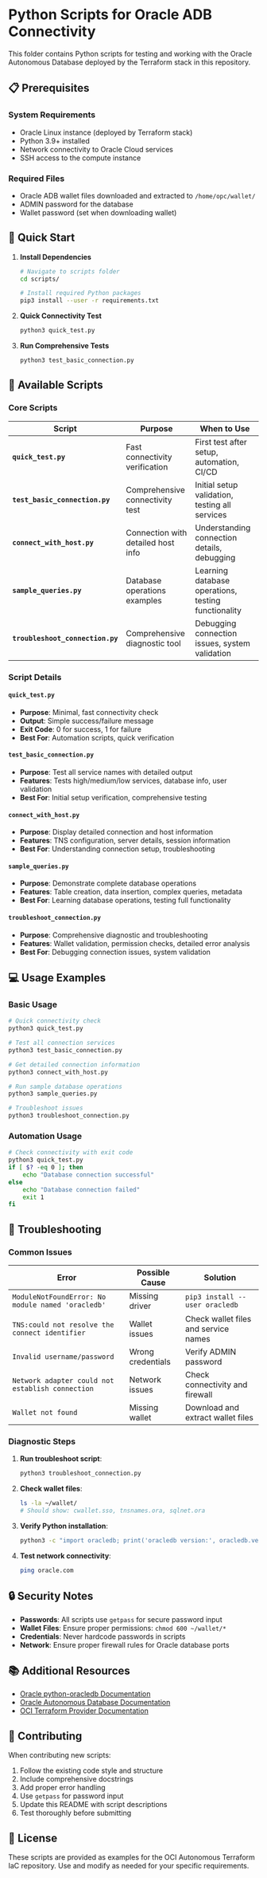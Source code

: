 # Python Scripts for Oracle ADB Connectivity

This folder contains Python scripts for testing and working with the Oracle Autonomous Database deployed by the Terraform stack in this repository.

## 📋 Prerequisites

### System Requirements
- Oracle Linux instance (deployed by Terraform stack)
- Python 3.9+ installed
- Network connectivity to Oracle Cloud services
- SSH access to the compute instance

### Required Files
- Oracle ADB wallet files downloaded and extracted to `/home/opc/wallet/`
- ADMIN password for the database
- Wallet password (set when downloading wallet)

## 🚀 Quick Start

1. **Install Dependencies**
   ```bash
   # Navigate to scripts folder
   cd scripts/
   
   # Install required Python packages
   pip3 install --user -r requirements.txt
   ```

2. **Quick Connectivity Test**
   ```bash
   python3 quick_test.py
   ```

3. **Run Comprehensive Tests**
   ```bash
   python3 test_basic_connection.py
   ```

## 📁 Available Scripts

### Core Scripts

| Script | Purpose | When to Use |
|--------|---------|-------------|
| **`quick_test.py`** | Fast connectivity verification | First test after setup, automation, CI/CD |
| **`test_basic_connection.py`** | Comprehensive connectivity test | Initial setup validation, testing all services |
| **`connect_with_host.py`** | Connection with detailed host info | Understanding connection details, debugging |
| **`sample_queries.py`** | Database operations examples | Learning database operations, testing functionality |
| **`troubleshoot_connection.py`** | Comprehensive diagnostic tool | Debugging connection issues, system validation |

### Script Details

#### `quick_test.py`
- **Purpose**: Minimal, fast connectivity check
- **Output**: Simple success/failure message
- **Exit Code**: 0 for success, 1 for failure
- **Best For**: Automation scripts, quick verification

#### `test_basic_connection.py`
- **Purpose**: Test all service names with detailed output
- **Features**: Tests high/medium/low services, database info, user validation
- **Best For**: Initial setup verification, comprehensive testing

#### `connect_with_host.py`
- **Purpose**: Display detailed connection and host information
- **Features**: TNS configuration, server details, session information
- **Best For**: Understanding connection setup, troubleshooting

#### `sample_queries.py`
- **Purpose**: Demonstrate complete database operations
- **Features**: Table creation, data insertion, complex queries, metadata
- **Best For**: Learning database operations, testing full functionality

#### `troubleshoot_connection.py`
- **Purpose**: Comprehensive diagnostic and troubleshooting
- **Features**: Wallet validation, permission checks, detailed error analysis
- **Best For**: Debugging connection issues, system validation

## 💻 Usage Examples

### Basic Usage
```bash
# Quick connectivity check
python3 quick_test.py

# Test all connection services
python3 test_basic_connection.py

# Get detailed connection information
python3 connect_with_host.py

# Run sample database operations
python3 sample_queries.py

# Troubleshoot issues
python3 troubleshoot_connection.py
```

### Automation Usage
```bash
# Check connectivity with exit code
python3 quick_test.py
if [ $? -eq 0 ]; then
    echo "Database connection successful"
else
    echo "Database connection failed"
    exit 1
fi
```

## 🔧 Troubleshooting

### Common Issues

| Error | Possible Cause | Solution |
|-------|---------------|----------|
| `ModuleNotFoundError: No module named 'oracledb'` | Missing driver | `pip3 install --user oracledb` |
| `TNS:could not resolve the connect identifier` | Wallet issues | Check wallet files and service names |
| `Invalid username/password` | Wrong credentials | Verify ADMIN password |
| `Network adapter could not establish connection` | Network issues | Check connectivity and firewall |
| `Wallet not found` | Missing wallet | Download and extract wallet files |

### Diagnostic Steps

1. **Run troubleshoot script**:
   ```bash
   python3 troubleshoot_connection.py
   ```

2. **Check wallet files**:
   ```bash
   ls -la ~/wallet/
   # Should show: cwallet.sso, tnsnames.ora, sqlnet.ora
   ```

3. **Verify Python installation**:
   ```bash
   python3 -c "import oracledb; print('oracledb version:', oracledb.version)"
   ```

4. **Test network connectivity**:
   ```bash
   ping oracle.com
   ```

## 🔒 Security Notes

- **Passwords**: All scripts use `getpass` for secure password input
- **Wallet Files**: Ensure proper permissions: `chmod 600 ~/wallet/*`
- **Credentials**: Never hardcode passwords in scripts
- **Network**: Ensure proper firewall rules for Oracle database ports

## 📚 Additional Resources

- [Oracle python-oracledb Documentation](https://python-oracledb.readthedocs.io/)
- [Oracle Autonomous Database Documentation](https://docs.oracle.com/en/cloud/paas/autonomous-database/)
- [OCI Terraform Provider Documentation](https://registry.terraform.io/providers/oracle/oci/latest/docs)

## 🤝 Contributing

When contributing new scripts:

1. Follow the existing code style and structure
2. Include comprehensive docstrings
3. Add proper error handling
4. Use `getpass` for password input
5. Update this README with script descriptions
6. Test thoroughly before submitting

## 📄 License

These scripts are provided as examples for the OCI Autonomous Terraform IaC repository. Use and modify as needed for your specific requirements.
